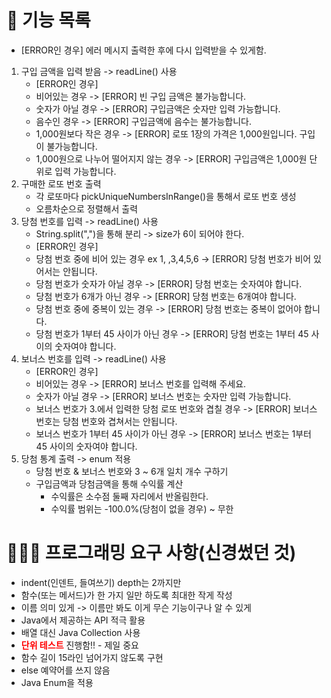 # 📑 기능 목록
- [ERROR인 경우] 에러 메시지 출력한 후에 다시 입력받을 수 있게함.
1. 구입 금액을 입력 받음 -> readLine() 사용
    - [ERROR인 경우]
    - 비어있는 경우 -> [ERROR] 빈 구입 금액은 불가능합니다.
    - 숫자가 아닐 경우 -> [ERROR] 구입금액은 숫자만 입력 가능합니다.
    - 음수인 경우 -> [ERROR] 구입금액에 음수는 불가능합니다.
    - 1,000원보다 작은 경우 -> [ERROR] 로또 1장의 가격은 1,000원입니다. 구입이 불가능합니다.
    - 1,000원으로 나누어 떨어지지 않는 경우 -> [ERROR] 구입금액은 1,000원 단위로 입력 가능합니다.
2. 구매한 로또 번호 출력
    - 각 로또마다 pickUniqueNumbersInRange()을 통해서 로또 번호 생성
    - 오름차순으로 정렬해서 출력
3. 당첨 번호를 입력 -> readLine() 사용
    - String.split(",")을 통해 분리 -> size가 6이 되어야 한다.
    - [ERROR인 경우]
    - 당첨 번호 중에 비어 있는 경우 ex 1, ,3,4,5,6 -> [ERROR] 당첨 번호가 비어 있어서는 안됩니다.
    - 당첨 번호가 숫자가 아닐 경우 -> [ERROR] 당첨 번호는 숫자여야 합니다.
    - 당첨 번호가 6개가 아닌 경우 -> [ERROR] 당첨 번호는 6개여야 합니다.
    - 당첨 번호 중에 중복이 있는 경우 -> [ERROR] 당첨 번호는 중복이 없어야 합니다.
    - 당첨 번호가 1부터 45 사이가 아닌 경우 -> [ERROR] 당첨 번호는 1부터 45 사이의 숫자여야 합니다.
4. 보너스 번호를 입력 -> readLine() 사용
    - [ERROR인 경우]
    - 비어있는 경우 -> [ERROR] 보너스 번호를 입력해 주세요.
    - 숫자가 아닐 경우 -> [ERROR] 보너스 번호는 숫자만 입력 가능합니다.
    - 보너스 번호가 3.에서 입력한 당첨 로또 번호와 겹칠 경우 -> [ERROR] 보너스 번호는 당첨 번호와 겹쳐서는 안됩니다.
    - 보너스 번호가 1부터 45 사이가 아닌 경우 -> [ERROR] 보너스 번호는 1부터 45 사이의 숫자여야 합니다.
5. 당첨 통계 출력 -> enum 적용
    - 당첨 번호 & 보너스 번호와 3 ~ 6개 일치 개수 구하기
    - 구입금액과 당첨금액을 통해 수익률 계산
      - 수익률은 소수점 둘째 자리에서 반올림한다.
      - 수익률 범위는 -100.0%(당첨이 없을 경우) ~ 무한

# 👨🏻‍💻 프로그래밍 요구 사항(신경썼던 것)
- indent(인덴트, 들여쓰기) depth는 2까지만
- 함수(또는 메서드)가 한 가지 일만 하도록 최대한 작게 작성
- 이름 의미 있게 -> 이름만 봐도 이게 무슨 기능이구나 알 수 있게
- Java에서 제공하는 API 적극 활용
- 배열 대신 Java Collection 사용
- <span style="color:red">**단위 테스트**</span> 진행함!! - 제일 중요
- 함수 길이 15라인 넘어가지 않도록 구현
- else 예약어를 쓰지 않음
- Java Enum을 적용